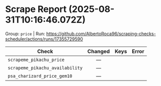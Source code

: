 # Scrape Report (2025-08-31T10:16:46.072Z)

Group: `price`  |  Run: https://github.com/AlbertoRoca96/scraping-checks-scheduler/actions/runs/17355729590

| Check | Changed | Keys | Error |
|---|:---:|:--|:--|
| `scrapeme_pikachu_price` | — |  |  |
| `scrapeme_pikachu_availability` | — |  |  |
| `psa_charizard_price_gem10` | — |  |  |
